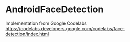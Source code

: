# AndroidFaceDetection

Implementation from Google Codelabs https://codelabs.developers.google.com/codelabs/face-detection/index.html
